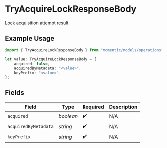 # TryAcquireLockResponseBody

Lock acquisition attempt result

## Example Usage

```typescript
import { TryAcquireLockResponseBody } from "momentic/models/operations";

let value: TryAcquireLockResponseBody = {
    acquired: false,
    acquiredByMetadata: "<value>",
    keyPrefix: "<value>",
};
```

## Fields

| Field                | Type                 | Required             | Description          |
| -------------------- | -------------------- | -------------------- | -------------------- |
| `acquired`           | *boolean*            | :heavy_check_mark:   | N/A                  |
| `acquiredByMetadata` | *string*             | :heavy_check_mark:   | N/A                  |
| `keyPrefix`          | *string*             | :heavy_check_mark:   | N/A                  |